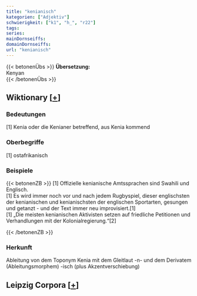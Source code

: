 ```yaml
---
title: "kenianisch"
kategorien: ["Adjektiv"]
schwierigkeit: ["k1", "h_", "r22"]
tags:
series:
mainDornseiffs:
domainDornseiffs:
url: "kenianisch"
---
```


{{< betonenÜbs >}}
**Übersetzung:**  
Kenyan  
{{< /betonenÜbs >}}

## Wiktionary [[+](https://de.wiktionary.org/wiki/kenianisch)]

### Bedeutungen
[1] Kenia oder die Kenianer betreffend, aus Kenia kommend  

### Oberbegriffe
[1] ostafrikanisch  

### Beispiele
{{< betonenZB >}}
[1] Offizielle kenianische Amtssprachen sind Swahili und Englisch.  
[1] Es wird immer noch vor und nach jedem Rugbyspiel, dieser englischsten der kenianischen und kenianischsten der englischen Sportarten, gesungen und getanzt - und der Text immer neu improvisiert.[1]  
[1] „Die meisten kenianischen Aktivisten setzen auf friedliche Petitionen und Verhandlungen mit der Kolonialregierung.“[2]  

{{< /betonenZB >}}
### Herkunft
Ableitung von dem Toponym Kenia mit dem Gleitlaut -n- und dem Derivatem (Ableitungsmorphem) -isch (plus Akzentverschiebung)  


## Leipzig Corpora [[+](https://corpora.uni-leipzig.de/en/res?word=kenianisch&corpusId=deu_newscrawl-public_2018)]

